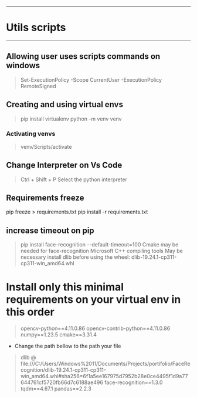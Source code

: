 
___

# Utils scripts

___

## Allowing user uses scripts commands on windows
> Set-ExecutionPolicy -Scope CurrentUser -ExecutionPolicy RemoteSigned

## Creating and using virtual envs
> pip install virtualenv
> python -m venv venv
### Activating venvs
> venv/Scripts/activate

## Change Interpreter on Vs Code
> Ctrl + Shift + P
> Select the python interpreter

## Requirements freeze
pip freeze > requirements.txt
pip install -r requirements.txt

## increase timeout on pip
> pip install face-recognition --default-timeout=100
> Cmake may be needed for face-recognition
> Microsoft C++ compiling tools
> May be necessary install dlib before using the wheel: dlib-19.24.1-cp311-cp311-win_amd64.whl

# Install only this minimal requirements on your virtual env in this order
> opencv-python==4.11.0.86
> opencv-contrib-python==4.11.0.86
> numpy==1.23.5
> cmake==3.31.4
- Change the path bellow to the path your file
> dlib @ file:///C:/Users/Windows%2011/Documents/Projects/portifolio/FaceRecognition/dlib-19.24.1-cp311-cp311-win_amd64.whl#sha256=6f1a5ee167975d7952b28e0ce4495f1d9a77644761cf5720fb66d7c6188ae496
> face-recognition==1.3.0
> tqdm==4.67.1
> pandas==2.2.3

